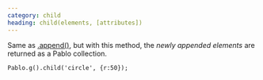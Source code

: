 ```yaml
---
category: child
heading: child(elements, [attributes])
---
```


Same as [.append()](/api/append), but with this method, the *newly appended elements* are returned as a Pablo collection.

    Pablo.g().child('circle', {r:50});